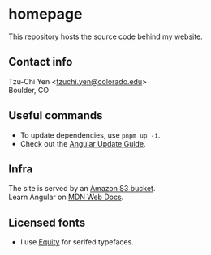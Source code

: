 # homepage
This repository hosts the source code behind my [website](https://junipertcy.info).

## Contact info
Tzu-Chi Yen <[tzuchi.yen@colorado.edu](mailto:tzuchi.yen@colorado.edu)>  
Boulder, CO

## Useful commands
* To update dependencies, use `pnpm up -i`.
* Check out the [Angular Update Guide](https://update.angular.io/).

## Infra
The site is served by an [Amazon S3 bucket](https://aws.amazon.com/s3/).  
Learn Angular on [MDN Web Docs](https://developer.mozilla.org/en-US/docs/Learn/Tools_and_testing/Client-side_JavaScript_frameworks/Angular_getting_started).

## Licensed fonts
* I use [Equity](https://typographyforlawyers.com/equity.html) for serifed typefaces.
